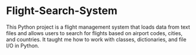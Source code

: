 # Flight-Search-System
This Python project is a flight management system that loads data from text files and allows users to search for flights based on airport codes, cities, and countries. It taught me how to work with classes, dictionaries, and file I/O in Python.
